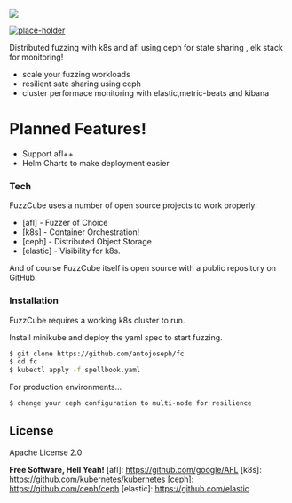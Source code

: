 ![](https://raw.githubusercontent.com/antojoseph/fc/master/resources/logo.png)

[![place-holder](https://travis-ci.org/joemccann/dillinger.svg?branch=master)](palce-holder)

Distributed fuzzing with k8s and afl using ceph for state sharing , elk stack for monitoring!

  - scale your fuzzing workloads
  - resilient sate sharing using ceph 
  - cluster performace monitoring with elastic,metric-beats and kibana

# Planned Features!

  - Support afl++
  - Helm Charts to make deployment easier 



### Tech

FuzzCube uses a number of open source projects to work properly:

* [afl] - Fuzzer of Choice
* [k8s] - Container Orchestration!
* [ceph] - Distributed Object Storage
* [elastic] - Visibility for k8s.

And of course FuzzCube itself is open source with a public repository on GitHub.

### Installation

FuzzCube requires a working k8s cluster to run.

Install minikube and deploy the yaml spec to start fuzzing.

```sh
$ git clone https://github.com/antojoseph/fc
$ cd fc
$ kubectl apply -f spellbook.yaml
```

For production environments...

```sh
$ change your ceph configuration to multi-node for resilience
```


License
----
Apache License 2.0


**Free Software, Hell Yeah!**
[afl]: <https://github.com/google/AFL>
[k8s]: <https://github.com/kubernetes/kubernetes> 
[ceph]: <https://github.com/ceph/ceph>
[elastic]: <https://github.com/elastic>
